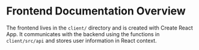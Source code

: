 # Frontend Documentation Overview

The frontend lives in the `client/` directory and is created with Create React App.
It communicates with the backend using the functions in `client/src/api` and stores user information in React context.
